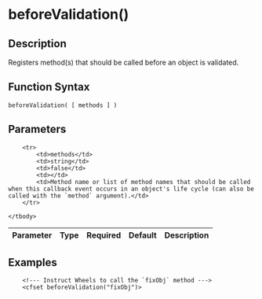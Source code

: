 # beforeValidation()

## Description
Registers method(s) that should be called before an object is validated.

## Function Syntax
	beforeValidation( [ methods ] )


## Parameters
<table>
	<thead>
		<tr>
			<th>Parameter</th>
			<th>Type</th>
			<th>Required</th>
			<th>Default</th>
			<th>Description</th>
		</tr>
	</thead>
	<tbody>
		
		<tr>
			<td>methods</td>
			<td>string</td>
			<td>false</td>
			<td></td>
			<td>Method name or list of method names that should be called when this callback event occurs in an object's life cycle (can also be called with the `method` argument).</td>
		</tr>
		
	</tbody>
</table>


## Examples
	
		<!--- Instruct Wheels to call the `fixObj` method --->
		<cfset beforeValidation("fixObj")>

